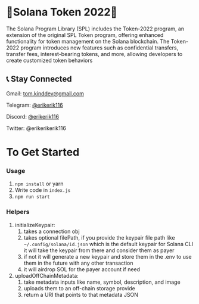 # 🚀Solana Token 2022🚀

The Solana Program Library (SPL) includes the Token-2022 program, an extension of the original SPL Token program, offering enhanced functionality for token management on the Solana blockchain. The Token-2022 program introduces new features such as confidential transfers, transfer fees, interest-bearing tokens, and more, allowing developers to create customized token behaviors


## 📞 **Stay Connected**

Gmail: tom.kinddev@gmail.com

Telegram: [@erikerik116](https://t.me/erikerik116)

Discord: [@erikerik116](https://discord.com/channels/@me/304228787250528256)

Twitter: @erikerikerik116




# To Get Started

### Usage

1. `npm install` or yarn
2. Write code in `index.js`
3. `npm run start`

### Helpers

1. initializeKeypair:
   1. takes a connection obj
   1. takes optional filePath, if you provide the keypair file path like
      `~/.config/solana/id.json` which is the default keypair for Solana CLI it
      will take the keypair from there and consider them as payer
   1. if not it will generate a new keypair and store them in the .env to use
      them in the future with any other transaction
   1. it will airdrop SOL for the payer account if need
1. uploadOffChainMetadata:
   1. take metadata inputs like name, symbol, description, and image
   1. uploads them to an off-chain storage provide
   1. return a URI that points to that metadata JSON
